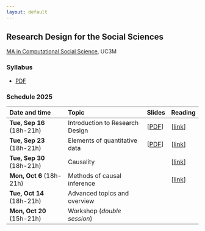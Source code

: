 ```yaml
---
layout: default
---
```


## Research Design for the Social Sciences

[MA in Computational Social Science](https://www.uc3m.es/master/computational-social-science), UC3M

### Syllabus

- [PDF](https://github.com/franvillamil/syllabi/blob/master/current/syllabus_research_design.pdf)

### Schedule 2025

| Date and time        | Topic                                   | Slides | Reading |
| :---        | :---                                    | :---   | :--- |
| **Tue, Sep 16** (18h-21h) | Introduction to Research Design | [[PDF](https://github.com//franvillamil/res_design/blob/master/slides/1_introduction/introduction.pdf)] | [[link](https://www.newyorker.com/magazine/2021/03/29/what-data-cant-do)] |
| **Tue, Sep 23** (18h-21h)  | Elements of quantitative data | [[PDF](https://github.com//franvillamil/res_design/blob/master/slides/2_basics_quantitative_data/basics_quant_data.pdf)] | [[link](https://journals.sagepub.com/doi/10.1177/0022002720963674)] |
| **Tue, Sep 30** (18h-21h)  | Causality | <!-- [[PDF](https://github.com//franvillamil/res_design/blob/master/slides/3_causality/causality.pdf)] --> | [[link](https://www.science.org/doi/10.1126/science.abp9364)] |
| **Mon, Oct 6** (18h-21h)    | Methods of causal inference | <!-- [[PDF](https://github.com//franvillamil/res_design/blob/master/slides/4_causal_inference_methods/causal_inference.pdf)] --> | [[link](https://journals.sagepub.com/doi/10.1177/20531680211058550)] |
| **Tue, Oct 14** (18h-21h) | Advanced topics and overview | <!-- [[PDF](https://github.com//franvillamil/res_design/blob/master/slides/5_advanced_topics/advanced.pdf)] --> | |
| **Mon, Oct 20** (15h-21h)  | Workshop (*double session*) | | |
